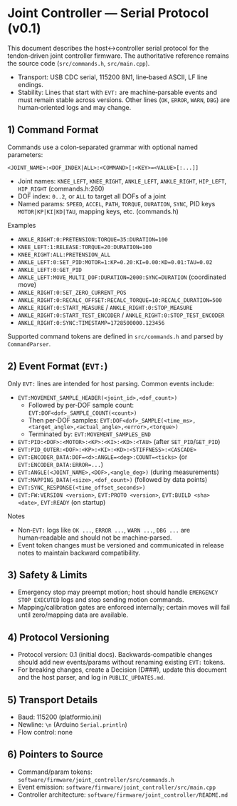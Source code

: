# Joint Controller — Serial Protocol (v0.1)

This document describes the host↔controller serial protocol for the tendon‑driven joint controller firmware. The authoritative reference remains the source code (`src/commands.h`, `src/main.cpp`).

- Transport: USB CDC serial, 115200 8N1, line‑based ASCII, LF line endings.
- Stability: Lines that start with `EVT:` are machine‑parsable events and must remain stable across versions. Other lines (`OK`, `ERROR`, `WARN`, `DBG`) are human‑oriented logs and may change.

## 1) Command Format

Commands use a colon‑separated grammar with optional named parameters:

```
<JOINT_NAME>:<DOF_INDEX|ALL>:<COMMAND>[:<KEY>=<VALUE>[:...]]
```

- Joint names: `KNEE_LEFT`, `KNEE_RIGHT`, `ANKLE_LEFT`, `ANKLE_RIGHT`, `HIP_LEFT`, `HIP_RIGHT` (commands.h:260)
- DOF index: `0..2`, or `ALL` to target all DOFs of a joint
- Named params: `SPEED`, `ACCEL`, `PATH`, `TORQUE`, `DURATION`, `SYNC`, PID keys `MOTOR|KP|KI|KD|TAU`, mapping keys, etc. (commands.h)

Examples
- `ANKLE_RIGHT:0:PRETENSION:TORQUE=35:DURATION=100`
- `KNEE_LEFT:1:RELEASE:TORQUE=20:DURATION=100`
- `KNEE_RIGHT:ALL:PRETENSION_ALL`
- `ANKLE_LEFT:0:SET_PID:MOTOR=1:KP=0.20:KI=0.00:KD=0.01:TAU=0.02`
- `ANKLE_LEFT:0:GET_PID`
- `ANKLE_LEFT:MOVE_MULTI_DOF:DURATION=2000:SYNC=DURATION` (coordinated move)
- `ANKLE_RIGHT:0:SET_ZERO_CURRENT_POS`
- `ANKLE_RIGHT:0:RECALC_OFFSET:RECALC_TORQUE=10:RECALC_DURATION=500`
- `ANKLE_RIGHT:0:START_MEASURE` / `ANKLE_RIGHT:0:STOP_MEASURE`
- `ANKLE_RIGHT:0:START_TEST_ENCODER` / `ANKLE_RIGHT:0:STOP_TEST_ENCODER`
- `ANKLE_RIGHT:0:SYNC:TIMESTAMP=1728500000.123456`

Supported command tokens are defined in `src/commands.h` and parsed by `CommandParser`.

## 2) Event Format (`EVT:`)

Only `EVT:` lines are intended for host parsing. Common events include:

- `EVT:MOVEMENT_SAMPLE_HEADER(<joint_id>,<dof_count>)`
  - Followed by per‑DOF sample count: `EVT:DOF<dof>_SAMPLE_COUNT(<count>)`
  - Then per‑DOF samples: `EVT:DOF<dof>_SAMPLE(<time_ms>,<target_angle>,<actual_angle>,<error>,<torque>)`
  - Terminated by: `EVT:MOVEMENT_SAMPLES_END`
- `EVT:PID:<DOF>:<MOTOR>:<KP>:<KI>:<KD>:<TAU>` (after `SET_PID`/`GET_PID`)
- `EVT:PID_OUTER:<DOF>:<KP>:<KI>:<KD>:<STIFFNESS>:<CASCADE>`
- `EVT:ENCODER_DATA:DOF=<d>:ANGLE=<deg>:COUNT=<ticks>` (or `EVT:ENCODER_DATA:ERROR=...`)
- `EVT:ANGLE(<JOINT_NAME>,<DOF>,<angle_deg>)` (during measurements)
- `EVT:MAPPING_DATA(<size>,<dof_count>)` (followed by data points)
- `EVT:SYNC_RESPONSE(<time_offset_seconds>)`
- `EVT:FW:VERSION <version>`, `EVT:PROTO <version>`, `EVT:BUILD <sha> <date>`, `EVT:READY` (on startup)

Notes
- Non‑`EVT:` logs like `OK ...`, `ERROR ...`, `WARN ...`, `DBG ...` are human‑readable and should not be machine‑parsed.
- Event token changes must be versioned and communicated in release notes to maintain backward compatibility.

## 3) Safety & Limits

- Emergency stop may preempt motion; host should handle `EMERGENCY STOP EXECUTED` logs and stop sending motion commands.
- Mapping/calibration gates are enforced internally; certain moves will fail until zero/mapping data are available.

## 4) Protocol Versioning

- Protocol version: 0.1 (initial docs). Backwards‑compatible changes should add new events/params without renaming existing `EVT:` tokens.
- For breaking changes, create a Decision (D###), update this document and the host parser, and log in `PUBLIC_UPDATES.md`.

## 5) Transport Details

- Baud: 115200 (platformio.ini)
- Newline: `\n` (Arduino `Serial.println`)
- Flow control: none

## 6) Pointers to Source
- Command/param tokens: `software/firmware/joint_controller/src/commands.h`
- Event emission: `software/firmware/joint_controller/src/main.cpp`
- Controller architecture: `software/firmware/joint_controller/README.md`

